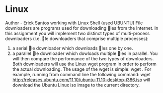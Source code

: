 # Linux
Author - Erick Santos
working with Linux Shell (used UBUNTU)
File downloaders are programs used for downloading les from the Internet. In this assignment
you will implement two distinct types of multi-process downloaders (i.e. le downloaders that
comprise multiple processes):
1. a serial le downloader which downloads les one by one.
2. a parallel le downloader which dowloads multiple les in parallel.
You will then compare the performance of the two types of downloaders.
Both downloaders will use the Linux wget program in order to perform the actual downloading.
The usage of the wget is simple: wget <FILE URL>. For example, running from command line
the following command:
wget http://releases.ubuntu.com/11.10/ubuntu-11.10-desktop-i386.iso
will download the Ubuntu Linux iso image to the current directory.
